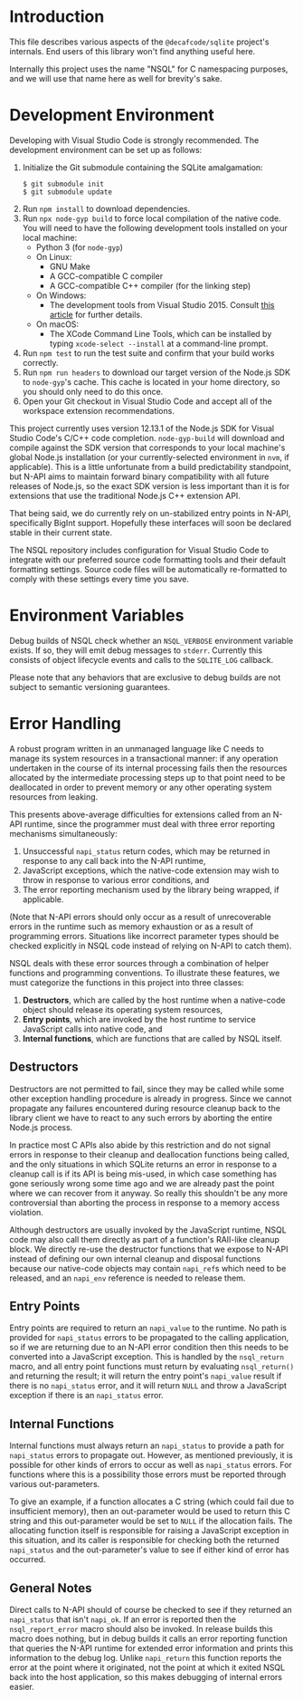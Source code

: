 # Introduction

This file describes various aspects of the `@decafcode/sqlite` project's
internals. End users of this library won't find anything useful here.

Internally this project uses the name "NSQL" for C namespacing purposes, and we
will use that name here as well for brevity's sake.

# Development Environment

Developing with Visual Studio Code is strongly recommended. The development
environment can be set up as follows:

1. Initialize the Git submodule containing the SQLite amalgamation:
   ```
   $ git submodule init
   $ git submodule update
   ```
2. Run `npm install` to download dependencies.
3. Run `npx node-gyp build` to force local compilation of the native code. You
   will need to have the following development tools installed on your local
   machine:
   - Python 3 (for `node-gyp`)
   - On Linux:
     - GNU Make
     - A GCC-compatible C compiler
     - A GCC-compatible C++ compiler (for the linking step)
   - On Windows:
     - The development tools from Visual Studio 2015. Consult
       [this article](https://spin.atomicobject.com/2019/03/27/node-gyp-windows/)
       for further details.
   - On macOS:
     - The XCode Command Line Tools, which can be installed by typing
       `xcode-select --install` at a command-line prompt.
4. Run `npm test` to run the test suite and confirm that your build works
   correctly.
5. Run `npm run headers` to download our target version of the Node.js SDK to
   `node-gyp`'s cache. This cache is located in your home directory, so you
   should only need to do this once.
6. Open your Git checkout in Visual Studio Code and accept all of the workspace
   extension recommendations.

This project currently uses version 12.13.1 of the Node.js SDK for Visual Studio
Code's C/C++ code completion. `node-gyp-build` will download and compile against
the SDK version that corresponds to your local machine's global Node.js
installation (or your currently-selected environment in `nvm`, if applicable).
This is a little unfortunate from a build predictability standpoint, but N-API
aims to maintain forward binary compatibility with all future releases of
Node.js, so the exact SDK version is less important than it is for extensions
that use the traditional Node.js C++ extension API.

That being said, we do currently rely on un-stabilized entry points in N-API,
specifically BigInt support. Hopefully these interfaces will soon be declared
stable in their current state.

The NSQL repository includes configuration for Visual Studio Code to integrate
with our preferred source code formatting tools and their default formatting
settings. Source code files will be automatically re-formatted to comply with
these settings every time you save.

# Environment Variables

Debug builds of NSQL check whether an `NSQL_VERBOSE` environment variable
exists. If so, they will emit debug messages to `stderr`. Currently this
consists of object lifecycle events and calls to the `SQLITE_LOG` callback.

Please note that any behaviors that are exclusive to debug builds are not
subject to semantic versioning guarantees.

# Error Handling

A robust program written in an unmanaged language like C needs to manage its
system resources in a transactional manner: if any operation undertaken in the
course of its internal processing fails then the resources allocated by the
intermediate processing steps up to that point need to be deallocated in order
to prevent memory or any other operating system resources from leaking.

This presents above-average difficulties for extensions called from an N-API
runtime, since the programmer must deal with three error reporting mechanisms
simultaneously:

1. Unsuccessful `napi_status` return codes, which may be returned in response to
   any call back into the N-API runtime,
2. JavaScript exceptions, which the native-code extension may wish to throw in
   response to various error conditions, and
3. The error reporting mechanism used by the library being wrapped, if
   applicable.

(Note that N-API errors should only occur as a result of unrecoverable errors in
the runtime such as memory exhaustion or as a result of programming errors.
Situations like incorrect parameter types should be checked explicitly in NSQL
code instead of relying on N-API to catch them).

NSQL deals with these error sources through a combination of helper functions
and programming conventions. To illustrate these features, we must categorize
the functions in this project into three classes:

1. **Destructors**, which are called by the host runtime when a native-code
   object should release its operating system resources,
2. **Entry points**, which are invoked by the host runtime to service JavaScript
   calls into native code, and
3. **Internal functions**, which are functions that are called by NSQL itself.

## Destructors

Destructors are not permitted to fail, since they may be called while some other
exception handling procedure is already in progress. Since we cannot propagate
any failures encountered during resource cleanup back to the library client we
have to react to any such errors by aborting the entire Node.js process.

In practice most C APIs also abide by this restriction and do not signal errors
in response to their cleanup and deallocation functions being called, and the
only situations in which SQLite returns an error in response to a cleanup call
is if its API is being mis-used, in which case something has gone seriously
wrong some time ago and we are already past the point where we can recover from
it anyway. So really this shouldn't be any more controversial than aborting the
process in response to a memory access violation.

Although destructors are usually invoked by the JavaScript runtime, NSQL code
may also call them directly as part of a function's RAII-like cleanup block. We
directly re-use the destructor functions that we expose to N-API instead of
defining our own internal cleanup and disposal functions because our native-code
objects may contain `napi_ref`s which need to be released, and an `napi_env`
reference is needed to release them.

## Entry Points

Entry points are required to return an `napi_value` to the runtime. No path is
provided for `napi_status` errors to be propagated to the calling application,
so if we are returning due to an N-API error condition then this needs to be
converted into a JavaScript exception. This is handled by the `nsql_return`
macro, and all entry point functions must return by evaluating `nsql_return()`
and returning the result; it will return the entry point's `napi_value` result
if there is no `napi_status` error, and it will return `NULL` and throw a
JavaScript exception if there is an `napi_status` error.

## Internal Functions

Internal functions must always return an `napi_status` to provide a path for
`napi_status` errors to propagate out. However, as mentioned previously, it is
possible for other kinds of errors to occur as well as `napi_status` errors. For
functions where this is a possibility those errors must be reported through
various out-parameters.

To give an example, if a function allocates a C string (which could fail due to
insufficient memory), then an out-parameter would be used to return this C
string and this out-parameter would be set to `NULL` if the allocation fails.
The allocating function itself is responsible for raising a JavaScript exception
in this situation, and its caller is responsible for checking both the returned
`napi_status` and the out-parameter's value to see if either kind of error has
occurred.

## General Notes

Direct calls to N-API should of course be checked to see if they returned an
`napi_status` that isn't `napi_ok`. If an error is reported then the
`nsql_report_error` macro should also be invoked. In release builds this macro
does nothing, but in debug builds it calls an error reporting function that
queries the N-API runtime for extended error information and prints this
information to the debug log. Unlike `napi_return` this function reports the
error at the point where it originated, not the point at which it exited NSQL
back into the host application, so this makes debugging of internal errors
easier.
